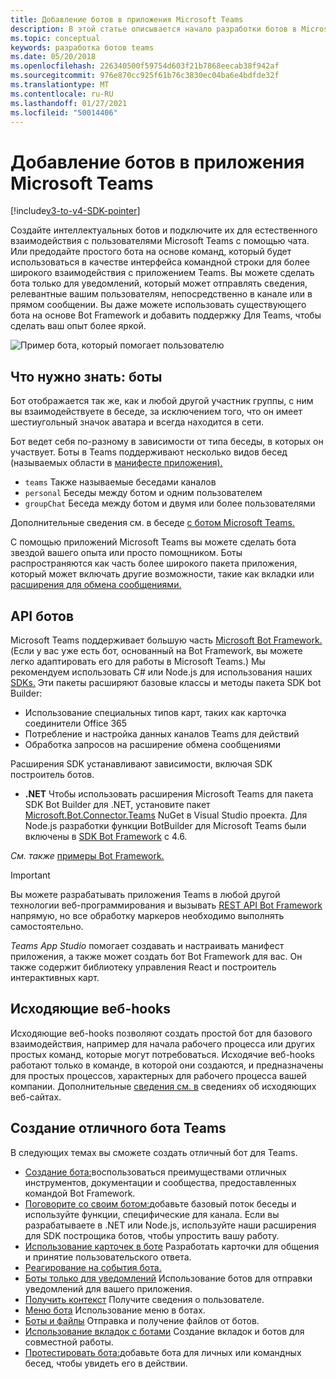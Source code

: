 ```yaml
---
title: Добавление ботов в приложения Microsoft Teams
description: В этой статье описывается начало разработки ботов в Microsoft Teams
ms.topic: conceptual
keywords: разработка ботов teams
ms.date: 05/20/2018
ms.openlocfilehash: 226340500f59754d603f21b7868eecab38f942af
ms.sourcegitcommit: 976e870cc925f61b76c3830ec04ba6e4bdfde32f
ms.translationtype: MT
ms.contentlocale: ru-RU
ms.lasthandoff: 01/27/2021
ms.locfileid: "50014406"
---
```

# <a name="add-bots-to-microsoft-teams-apps"></a>Добавление ботов в приложения Microsoft Teams

[!include[v3-to-v4-SDK-pointer](~/includes/v3-to-v4-pointer-bots.md)]

Создайте интеллектуальных ботов и подключите их для естественного взаимодействия с пользователями Microsoft Teams с помощью чата. Или предодайте простого бота на основе команд, который будет использоваться в качестве интерфейса командной строки для более широкого взаимодействия с приложением Teams. Вы можете сделать бота только для уведомлений, который может отправлять сведения, релевантные вашим пользователям, непосредственно в канале или в прямом сообщении. Вы даже можете использовать существующего бота на основе Bot Framework и добавить поддержку Для Teams, чтобы сделать ваш опыт более яркой.

![Пример бота, который помогает пользователю](~/assets/images/bot_example.png)

## <a name="what-you-need-to-know-bots"></a>Что нужно знать: боты

Бот отображается так же, как и любой другой участник группы, с ним вы взаимодействуете в беседе, за исключением того, что он имеет шестиугольный значок аватара и всегда находится в сети.

Бот ведет себя по-разному в зависимости от типа беседы, в которых он участвует. Боты в Teams поддерживают несколько видов бесед (называемых области в [манифесте приложения).](~/resources/schema/manifest-schema.md)

* `teams` Также называемые беседами каналов
* `personal` Беседы между ботом и одним пользователем
* `groupChat` Беседа между ботом и двумя или более пользователями

Дополнительные сведения см. в беседе [с ботом Microsoft Teams.](~/resources/bot-v3/bot-conversations/bots-conversations.md)

С помощью приложений Microsoft Teams вы можете сделать бота звездой вашего опыта или просто помощником. Боты распространяются как часть более широкого пакета приложения, который [](~/tabs/what-are-tabs.md) может включать другие возможности, такие как вкладки или [расширения для обмена сообщениями.](~/messaging-extensions/what-are-messaging-extensions.md)

## <a name="bot-apis"></a>API ботов

Microsoft Teams поддерживает большую часть [Microsoft Bot Framework.](https://dev.botframework.com/) (Если у вас уже есть бот, основанный на Bot Framework, вы можете легко адаптировать его для работы в Microsoft Teams.) Мы рекомендуем использовать C# или Node.js для использования наших [SDKs.](/microsoftteams/platform/#pivot=sdk-tools) Эти пакеты расширяют базовые классы и методы пакета SDK bot Builder:

* Использование специальных типов карт, таких как карточка соединители Office 365
* Потребление и настройка данных каналов Teams для действий
* Обработка запросов на расширение обмена сообщениями

Расширения SDK устанавливают зависимости, включая SDK построитель ботов.

* **.NET** Чтобы использовать расширения Microsoft Teams для пакета SDK Bot Builder для .NET, установите пакет [Microsoft.Bot.Connector.Teams](https://www.nuget.org/packages/Microsoft.Bot.Connector.Teams) NuGet в Visual Studio проекта. Для Node.js разработки функции BotBuilder для Microsoft Teams были включены в [SDK Bot Framework](https://github.com/microsoft/botframework-sdk) с 4.6.

*См. также* [примеры Bot Framework.](https://github.com/Microsoft/BotBuilder-Samples/blob/master/README.md)

> [!IMPORTANT]
> Вы можете разрабатывать приложения Teams в любой другой технологии веб-программирования и вызывать [REST API Bot Framework](/bot-framework/rest-api/bot-framework-rest-overview) напрямую, но все обработку маркеров необходимо выполнять самостоятельно.

*Teams App Studio* помогает создавать и настраивать манифест приложения, а также может создать бот Bot Framework для вас. Он также содержит библиотеку управления React и построитель интерактивных карт.

## <a name="outgoing-webhooks"></a>Исходяющие веб-hooks

Исходяющие веб-hooks позволяют создать простой бот для базового взаимодействия, например для начала рабочего процесса или других простых команд, которые могут потребоваться. Исходячие веб-hooks работают только в команде, в которой они создаются, и предназначены для простых процессов, характерных для рабочего процесса вашей компании. Дополнительные [сведения см. в](~/webhooks-and-connectors/how-to/add-outgoing-webhook.md) сведениях об исходяющих веб-сайтах.

## <a name="build-a-great-teams-bot"></a>Создание отличного бота Teams

В следующих темах вы сможете создать отличный бот для Teams.

* [Создание бота:](~/resources/bot-v3/bots-create.md)воспользоваться преимуществами отличных инструментов, документации и сообщества, предоставленных командой Bot Framework.
* [Поговорите со своим ботом:](~/resources/bot-v3/bot-conversations/bots-conversations.md)добавьте базовый поток беседы и используйте функции, специфические для канала. Если вы разрабатываете в .NET или Node.js, используйте наши расширения для SDK построщика ботов, чтобы упростить вашу работу.
* [Использование карточек в боте](~/resources/bot-v3/bots-cards.md) Разработать карточки для общения и принятие пользовательского ответа.
* [Реагирование на события бота.](~/resources/bot-v3/bots-notifications.md)
* [Боты только для уведомлений](~/resources/bot-v3/bots-notification-only.md) Использование ботов для отправки уведомлений для вашего приложения.
* [Получить контекст](~/resources/bot-v3/bots-context.md) Получите сведения о пользователе.
* [Меню бота](~/resources/bot-v3/bots-menus.md) Использование меню в ботах.
* [Боты и файлы](~/resources/bot-v3/bots-files.md) Отправка и получение файлов от ботов.
* [Использование вкладок с ботами](~/resources/bot-v3/bots-with-tabs.md) Создание вкладок и ботов для совместной работы.
* [Протестировать бота:](~/resources/bot-v3/bots-test.md)добавьте бота для личных или командных бесед, чтобы увидеть его в действии.
